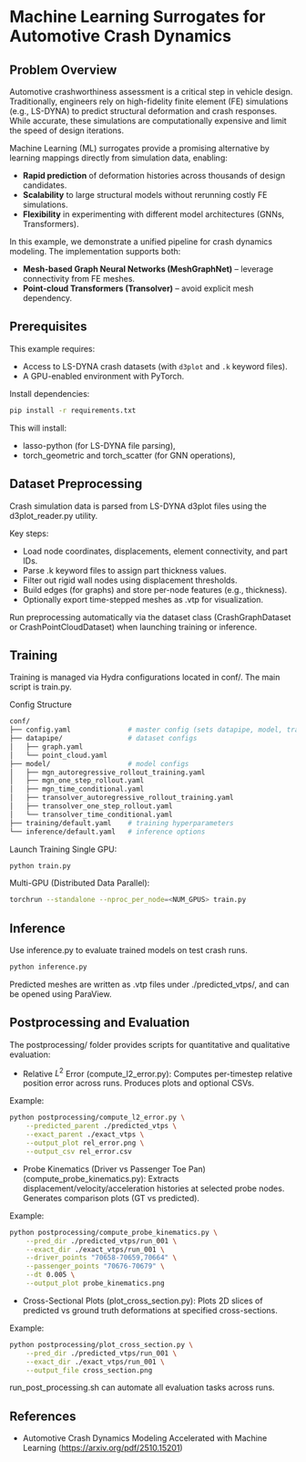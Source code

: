 <!-- markdownlint-disable -->
# Machine Learning Surrogates for Automotive Crash Dynamics

## Problem Overview

Automotive crashworthiness assessment is a critical step in vehicle design.  
Traditionally, engineers rely on high-fidelity finite element (FE)
simulations (e.g., LS-DYNA) to predict structural deformation and crash responses.  
While accurate, these simulations are computationally expensive and
limit the speed of design iterations.

Machine Learning (ML) surrogates provide a promising alternative by learning
mappings directly from simulation data, enabling:

- **Rapid prediction** of deformation histories across thousands of design candidates.
- **Scalability** to large structural models without rerunning costly FE simulations.
- **Flexibility** in experimenting with different model architectures (GNNs, Transformers).

In this example, we demonstrate a unified pipeline for crash dynamics modeling.
The implementation supports both:

- **Mesh-based Graph Neural Networks (MeshGraphNet)** – leverage connectivity from FE meshes.
- **Point-cloud Transformers (Transolver)** – avoid explicit mesh dependency.

## Prerequisites

This example requires:
- Access to LS-DYNA crash datasets (with `d3plot` and `.k` keyword files).
- A GPU-enabled environment with PyTorch.

Install dependencies:

```bash
pip install -r requirements.txt
```

This will install:

- lasso-python (for LS-DYNA file parsing),
- torch_geometric and torch_scatter (for GNN operations),

## Dataset Preprocessing

Crash simulation data is parsed from LS-DYNA d3plot files using the d3plot_reader.py utility.

Key steps:

- Load node coordinates, displacements, element connectivity, and part IDs.
- Parse .k keyword files to assign part thickness values.
- Filter out rigid wall nodes using displacement thresholds.
- Build edges (for graphs) and store per-node features (e.g., thickness).
- Optionally export time-stepped meshes as .vtp for visualization.

Run preprocessing automatically via the dataset class (CrashGraphDataset or CrashPointCloudDataset) when launching training or inference.

## Training

Training is managed via Hydra configurations located in conf/.
The main script is train.py.

Config Structure

```bash
conf/
├── config.yaml              # master config (sets datapipe, model, training)
├── datapipe/                # dataset configs
│   ├── graph.yaml
│   └── point_cloud.yaml
├── model/                   # model configs
│   ├── mgn_autoregressive_rollout_training.yaml
│   ├── mgn_one_step_rollout.yaml
│   ├── mgn_time_conditional.yaml
│   ├── transolver_autoregressive_rollout_training.yaml
│   ├── transolver_one_step_rollout.yaml
│   └── transolver_time_conditional.yaml
├── training/default.yaml    # training hyperparameters
└── inference/default.yaml   # inference options
```

Launch Training
Single GPU:

```bash
python train.py
```

Multi-GPU (Distributed Data Parallel):

```bash
torchrun --standalone --nproc_per_node=<NUM_GPUS> train.py
```

## Inference

Use inference.py to evaluate trained models on test crash runs.

```bash
python inference.py
```

Predicted meshes are written as .vtp files under
./predicted_vtps/, and can be opened using ParaView.

## Postprocessing and Evaluation

The postprocessing/ folder provides scripts for quantitative and qualitative evaluation:

- Relative $L^2$ Error (compute_l2_error.py): Computes
per-timestep relative position error across runs.
Produces plots and optional CSVs.

Example:

```bash
python postprocessing/compute_l2_error.py \
    --predicted_parent ./predicted_vtps \
    --exact_parent ./exact_vtps \
    --output_plot rel_error.png \
    --output_csv rel_error.csv
```

- Probe Kinematics (Driver vs Passenger Toe Pan)(compute_probe_kinematics.py):
Extracts displacement/velocity/acceleration histories at selected probe nodes.
Generates comparison plots (GT vs predicted).

Example:

```bash
python postprocessing/compute_probe_kinematics.py \
    --pred_dir ./predicted_vtps/run_001 \
    --exact_dir ./exact_vtps/run_001 \
    --driver_points "70658-70659,70664" \
    --passenger_points "70676-70679" \
    --dt 0.005 \
    --output_plot probe_kinematics.png
```

- Cross-Sectional Plots (plot_cross_section.py): Plots 2D slices
of predicted vs ground truth deformations at specified cross-sections.

Example:

```bash
python postprocessing/plot_cross_section.py \
    --pred_dir ./predicted_vtps/run_001 \
    --exact_dir ./exact_vtps/run_001 \
    --output_file cross_section.png
```

run_post_processing.sh can automate all evaluation tasks across runs.

## References

- Automotive Crash Dynamics Modeling Accelerated with Machine Learning (https://arxiv.org/pdf/2510.15201)